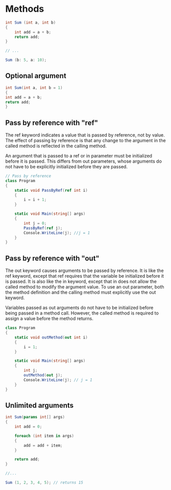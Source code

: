 # Methods

```csharp
int Sum (int a, int b)
{
    int add = a + b;
    return add;
}

// ...

Sum (b: 5, a: 10);
```

## Optional argument

```csharp
int Sum(int a, int b = 1)
{
int add = a + b;
return add;
}
```

## Pass by reference with "ref"

The ref keyword indicates a value that is passed by reference, not by value. The effect of passing by reference is that any change to the argument in the called method is reflected in the calling method.

An argument that is passed to a ref or in parameter must be initialized before it is passed. This differs from out parameters, whose arguments do not have to be explicitly initialized before they are passed.

```csharp
// Pass by reference
class Program
{
    static void PassByRef(ref int i)
    {
        i = i + 1;
    }

    static void Main(string[] args)
    {
        int j = 0;
        PassByRef(ref j);
        Console.WriteLine(j); //j = 1
    }
}
```

## Pass by reference with "out"

The out keyword causes arguments to be passed by reference. It is like the ref keyword, except that ref requires that the variable be initialized before it is passed. It is also like the in keyword, except that in does not allow the called method to modify the argument value. To use an out parameter, both the method definition and the calling method must explicitly use the out keyword.

Variables passed as out arguments do not have to be initialized before being passed in a method call. However, the called method is required to assign a value before the method returns.

```csharp
class Program
{
    static void outMethod(out int i)
    {
        i = 1;
    }

    static void Main(string[] args)
    {
        int j;
        outMethod(out j);
        Console.WriteLine(j); // j = 1
    }
}
```

## Unlimited arguments

```csharp
int Sum(params int[] args)
{
    int add = 0;

    foreach (int item in args)
    {
        add = add + item;
    }

    return add;
}

//...

Sum (1, 2, 3, 4, 5); // returns 15
```